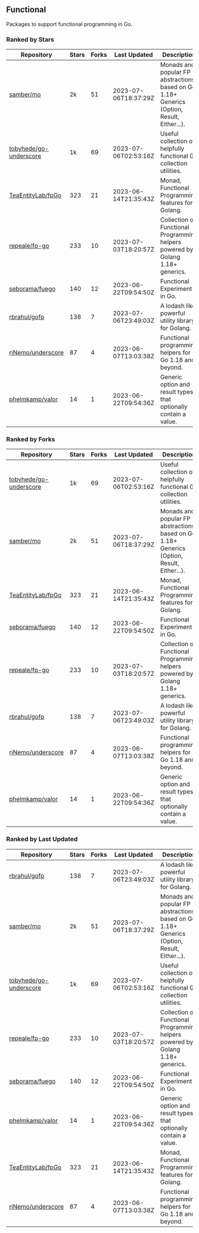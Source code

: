 ## Functional

Packages to support functional programming in Go.

### Ranked by Stars

| Repository | Stars | Forks | Last Updated | Description | 
|------------|-------|-------|--------------|-------------|
| [samber/mo](https://github.com/samber/mo) | 2k | 51 | 2023-07-06T18:37:29Z |  Monads and popular FP abstractions, based on Go 1.18+ Generics (Option, Result, Either...). |
| [tobyhede/go-underscore](https://github.com/tobyhede/go-underscore) | 1k | 69 | 2023-07-06T02:53:16Z |  Useful collection of helpfully functional Go collection utilities. |
| [TeaEntityLab/fpGo](https://github.com/TeaEntityLab/fpGo) | 323 | 21 | 2023-06-14T21:35:43Z |  Monad, Functional Programming features for Golang. |
| [repeale/fp-go](https://github.com/repeale/fp-go) | 233 | 10 | 2023-07-03T18:20:57Z |  Collection of Functional Programming helpers powered by Golang 1.18+ generics. |
| [seborama/fuego](https://github.com/seborama/fuego) | 140 | 12 | 2023-06-22T09:54:50Z |  Functional Experiment in Go. |
| [rbrahul/gofp](https://github.com/rbrahul/gofp) | 138 | 7 | 2023-07-06T23:49:03Z |  A lodash like powerful utility library for Golang. |
| [rjNemo/underscore](https://github.com/rjNemo/underscore) | 87 | 4 | 2023-06-07T13:03:38Z |  Functional programming helpers for Go 1.18 and beyond. |
| [phelmkamp/valor](https://github.com/phelmkamp/valor) | 14 | 1 | 2023-06-22T09:54:36Z |  Generic option and result types that optionally contain a value. |

### Ranked by Forks

| Repository | Stars | Forks | Last Updated | Description | 
|------------|-------|-------|--------------|-------------|
| [tobyhede/go-underscore](https://github.com/tobyhede/go-underscore) | 1k | 69 | 2023-07-06T02:53:16Z |  Useful collection of helpfully functional Go collection utilities. |
| [samber/mo](https://github.com/samber/mo) | 2k | 51 | 2023-07-06T18:37:29Z |  Monads and popular FP abstractions, based on Go 1.18+ Generics (Option, Result, Either...). |
| [TeaEntityLab/fpGo](https://github.com/TeaEntityLab/fpGo) | 323 | 21 | 2023-06-14T21:35:43Z |  Monad, Functional Programming features for Golang. |
| [seborama/fuego](https://github.com/seborama/fuego) | 140 | 12 | 2023-06-22T09:54:50Z |  Functional Experiment in Go. |
| [repeale/fp-go](https://github.com/repeale/fp-go) | 233 | 10 | 2023-07-03T18:20:57Z |  Collection of Functional Programming helpers powered by Golang 1.18+ generics. |
| [rbrahul/gofp](https://github.com/rbrahul/gofp) | 138 | 7 | 2023-07-06T23:49:03Z |  A lodash like powerful utility library for Golang. |
| [rjNemo/underscore](https://github.com/rjNemo/underscore) | 87 | 4 | 2023-06-07T13:03:38Z |  Functional programming helpers for Go 1.18 and beyond. |
| [phelmkamp/valor](https://github.com/phelmkamp/valor) | 14 | 1 | 2023-06-22T09:54:36Z |  Generic option and result types that optionally contain a value. |

### Ranked by Last Updated

| Repository | Stars | Forks | Last Updated | Description | 
|------------|-------|-------|--------------|-------------|
| [rbrahul/gofp](https://github.com/rbrahul/gofp) | 138 | 7 | 2023-07-06T23:49:03Z |  A lodash like powerful utility library for Golang. |
| [samber/mo](https://github.com/samber/mo) | 2k | 51 | 2023-07-06T18:37:29Z |  Monads and popular FP abstractions, based on Go 1.18+ Generics (Option, Result, Either...). |
| [tobyhede/go-underscore](https://github.com/tobyhede/go-underscore) | 1k | 69 | 2023-07-06T02:53:16Z |  Useful collection of helpfully functional Go collection utilities. |
| [repeale/fp-go](https://github.com/repeale/fp-go) | 233 | 10 | 2023-07-03T18:20:57Z |  Collection of Functional Programming helpers powered by Golang 1.18+ generics. |
| [seborama/fuego](https://github.com/seborama/fuego) | 140 | 12 | 2023-06-22T09:54:50Z |  Functional Experiment in Go. |
| [phelmkamp/valor](https://github.com/phelmkamp/valor) | 14 | 1 | 2023-06-22T09:54:36Z |  Generic option and result types that optionally contain a value. |
| [TeaEntityLab/fpGo](https://github.com/TeaEntityLab/fpGo) | 323 | 21 | 2023-06-14T21:35:43Z |  Monad, Functional Programming features for Golang. |
| [rjNemo/underscore](https://github.com/rjNemo/underscore) | 87 | 4 | 2023-06-07T13:03:38Z |  Functional programming helpers for Go 1.18 and beyond. |

